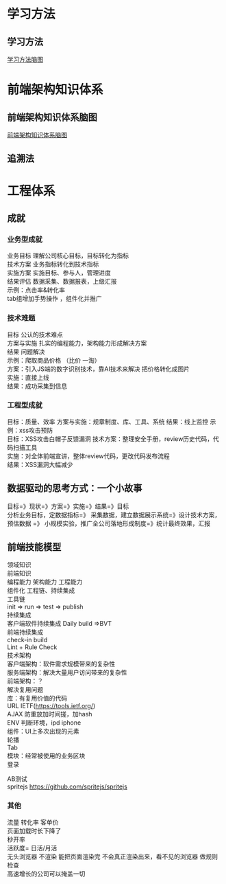 # 学习方法
## 学习方法
[学习方法脑图](./学习方法.xmind)
# 前端架构知识体系
## 前端架构知识体系脑图
[前端架构知识体系脑图](./前端架构知识体系.xmind)
## 追溯法 

# 工程体系
## 成就
### 业务型成就
业务目标  理解公司核心目标，目标转化为指标  
技术方案  业务指标转化到技术指标    
实施方案  实施目标、参与人，管理进度  
结果评估  数据采集、数据报表，上级汇报  
示例：点击率&转化率  
tab组增加手势操作 ，组件化并推广  
### 技术难题
目标  公认的技术难点  
方案与实施  扎实的编程能力，架构能力形成解决方案  
结果  问题解决  
示例：爬取商品价格 （比价  一淘）  
方案：引入JS端的数字识别技术，靠AI技术来解决 把价格转化成图片  
实施：直接上线  
结果：成功采集到信息  
### 工程型成就
目标：质量、效率
方案与实施：规章制度、库、工具、系统
结果：线上监控
示例：xss攻击预防    
目标：XSS攻击白帽子反馈漏洞
技术方案：整理安全手册，review历史代码，代码扫描工具    
实施：对全体前端宣讲，整体review代码，更改代码发布流程  
结果：XSS漏洞大幅减少 

## 数据驱动的思考方式：一个小故事
目标=》现状=》方案=》实施=》结果=》目标  
分析业务目标，定数据指标=》 采集数据，建立数据展示系统=》设计技术方案，预估数据 =》 小规模实验，推广全公司落地形成制度=》统计最终效果，汇报  
                              
## 前端技能模型
领域知识  
前端知识  
编程能力  架构能力  工程能力  
组件化   工程链、持续集成  
工具链  
init => run => test => publish   
持续集成  
客户端软件持续集成  Daily build =>BVT  
前端持续集成  
check-in build  
Lint + Rule Check    
技术架构   
客户端架构：软件需求规模带来的复杂性   
服务端架构：解决大量用户访问带来的复杂性   
前端架构：？  
解决复用问题  
库：有复用价值的代码  
URL  IETF(https://tools.ietf.org/)  
AJAX  防重放加时间搓，加hash   
ENV   判断环境，ipd iphone   
组件：UI上多次出现的元素  
轮播  
Tab   
模块：经常被使用的业务区块  
登录  

AB测试  
spritejs https://github.com/spritejs/spritejs  
### 其他  
流量 转化率  客单价  
页面加载时长下降了    
秒开率   
活跃度= 日活/月活  
无头浏览器  不渲染 能把页面渲染完  不会真正渲染出来，看不见的浏览器  做规则检查  
高速增长的公司可以掩盖一切  